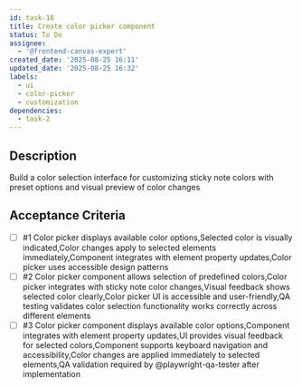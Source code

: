 ```yaml
---
id: task-18
title: Create color picker component
status: To Do
assignee:
  - '@frontend-canvas-expert'
created_date: '2025-08-25 16:11'
updated_date: '2025-08-25 16:32'
labels:
  - ui
  - color-picker
  - customization
dependencies:
  - task-2
---
```


## Description

Build a color selection interface for customizing sticky note colors with preset
options and visual preview of color changes

## Acceptance Criteria

<!-- AC:BEGIN -->

- [ ] #1 Color picker displays available color options,Selected color is
      visually indicated,Color changes apply to selected elements
      immediately,Component integrates with element property updates,Color
      picker uses accessible design patterns
- [ ] #2 Color picker component allows selection of predefined colors,Color
      picker integrates with sticky note color changes,Visual feedback shows
      selected color clearly,Color picker UI is accessible and user-friendly,QA
      testing validates color selection functionality works correctly across
      different elements
- [ ] #3 Color picker component displays available color options,Component
    integrates with element property updates,UI provides visual feedback for
    selected colors,Component supports keyboard navigation and
    accessibility,Color changes are applied immediately to selected elements,QA
    validation required by @playwright-qa-tester after implementation
<!-- AC:END -->
